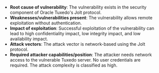 - **Root cause of vulnerability**: The vulnerability exists in the security component of Oracle Tuxedo's Jolt protocol.
- **Weaknesses/vulnerabilities present**:  The vulnerability allows remote exploitation without authentication.
- **Impact of exploitation**: Successful exploitation of the vulnerability can lead to high confidentiality impact, low integrity impact, and low availability impact.
- **Attack vectors**: The attack vector is network-based using the Jolt protocol.
- **Required attacker capabilities/position**: The attacker needs network access to the vulnerable Tuxedo server. No user credentials are required. The attack complexity is classified as high.